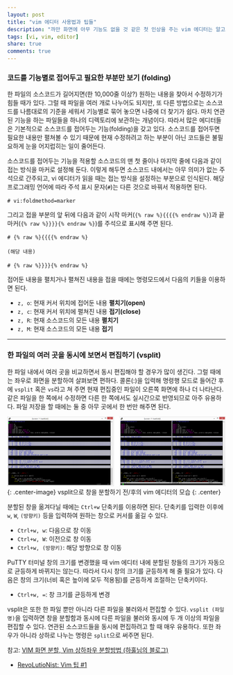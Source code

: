 ```yaml
---
layout: post
title: "vim 에디터 사용법과 팁들"
description: "까만 화면에 아무 기능도 없을 것 같은 첫 인상을 주는 vim 에디터는 알고보면 개발자들을 편리하게 해주는 강력한 기능들을 많이 가지고 있다. 하지만 그런 기능들을 찾아서 실제로 쓰면서 습관이 되어있지 않으면 vim 에디터를 단순한 메모장의 그 이상도 이하도 아닌 프로그램으로 만들어 버릴 수 있다. vim 에디터를 이용해 스크립팅을 할 때 편리함을 주는 몇 가지 팁들을 소개한다."
tags: [vi, vim, editor]
share: true
comments: true
---
```


### 코드를 기능별로 접어두고 필요한 부분만 보기 (folding)

한 파일의 소스코드가 길어지면(한 10,000줄 이상?) 원하는 내용을 찾아서 수정하기가 힘들 때가 있다. 그럴 때 파일을 여러 개로 나누어도 되지만, 또 다른 방법으로는 소스코드를 나름대로의 기준을 세워서 기능별로 묶어 놓으면 나중에 더 찾기가 쉽다. 마치 연관된 기능을 하는 파일들을 하나의 디렉토리에 보관하는 개념이다. 따라서 많은 에디터들은 기본적으로 소스코드를 접어두는 기능(folding)을 갖고 있다. 소스코드를 접어두면 필요한 내용만 펼쳐볼 수 있기 때문에 현재 수정하려고 하는 부분이 아닌 코드들은 불필요하게 눈을 어지럽히는 일이 줄어든다.

소스코드를 접어두는 기능을 적용할 소스코드의 맨 첫 줄이나 마지막 줄에 다음과 같이 접는 방식을 마커로 설정해 둔다. 이렇게 해두면 소스코드 내에서는 아무 의미가 없는 주석으로 간주되고, vi 에디터가 읽을 때는 접는 방식을 설정하는 부분으로 인식된다. 해당 프로그래밍 언어에 따라 주석 표시 문자(`#`)는 다른 것으로 바꿔서 적용하면 된다.

```
# vi:foldmethod=marker
```

그리고 접을 부분의 앞 뒤에 다음과 같이 시작 마커(`{% raw %}{{{{% endraw %}`)과 끝 마커(`{% raw %}}}}{% endraw %}`)를 주석으로 표시해 주면 된다.

```
# {% raw %}{{{{% endraw %}

(해당 내용)

# {% raw %}}}}{% endraw %}
```

접어둔 내용을 펼치거나 펼쳐진 내용을 접을 때에는 명령모드에서 다음의 키들을 이용하면 된다.

* `z, o`: 현재 커서 위치에 접어둔 내용 **펼치기(open)**
* `z, c`: 현재 커서 위치에 펼쳐진 내용 **접기(close)**
* `z, R`: 현재 소스코드의 모든 내용 **펼치기**
* `z, M`: 현재 소스코드의 모든 내용 **접기**

---

### 한 파일의 여러 곳을 동시에 보면서 편집하기 (vsplit)

한 파일 내에서 여러 곳을 비교하면서 동시 편집해야 할 경우가 많이 생긴다. 그럴 때에는 좌우로 화면을 분할하여 살펴보면 편하다. 콜론(:)을 입력해 명령행 모드로 들어간 후에 `vsplit` 혹은 `vs`라고 쳐 주면 현재 편집중인 파일이 오른쪽 화면에 하나 더 나타난다. 같은 파일을 한 쪽에서 수정하면 다른 한 쪽에서도 실시간으로 반영되므로 아주 유용하다. 파일 저장을 할 때에는 둘 중 아무 곳에서 한 번만 해주면 된다.

![Image](/images/2017-08-11/vsplit.png?170924 "vsplit"){: .center-image}
vsplit으로 창을 분할하기 전/후의 vim 에디터의 모습
{: .center}

분할된 창을 옮겨다닐 때에는 `Ctrl+w` 단축키를 이용하면 된다. 단축키를 입력한 이후에 `w`, `W`, `(방향키)` 등을 입력하여 원하는 창으로 커서를 옮길 수 있다.

* `Ctrl+w, w`: 다음으로 창 이동
* `Ctrl+w, W`: 이전으로 창 이동
* `Ctrl+w, (방향키)`: 해당 방향으로 창 이동

PuTTY 터미널 창의 크기를 변경했을 때 vim 에디터 내에 분할된 창들의 크기가 자동으로 균등하게 바뀌지는 않는다. 따라서 다시 창의 크기를 균등하게 해 줄 필요가 있다. 다음은 창의 크기(너비 혹은 높이에 모두 적용됨)를 균등하게 조절하는 단축키이다.

* `Ctrl+w, =`: 창 크기를 균등하게 변경

vsplit은 또한 한 파일 뿐만 아니라 다른 파일을 불러와서 편집할 수 있다. `vsplit (파일명)`을 입력하면 창을 분할함과 동시에 다른 파일을 불러와 동시에 두 개 이상의 파일을 편집할 수 있다. 연관된 소스코드들을 동시에 편집하려고 할 때 매우 유용하다. 또한 좌우가 아니라 상하로 나누는 명령은 `split`으로 써주면 된다.

참고: [VIM 화면 분할, Vim 상하좌우 분할방법 (하훌님의 블로그)](http://noon.tistory.com/1353)



* [RevoLutioNist: Vim 팁 #1](http://revoman.tistory.com/category/Unix%20%26%20Linux/VI/VIM)